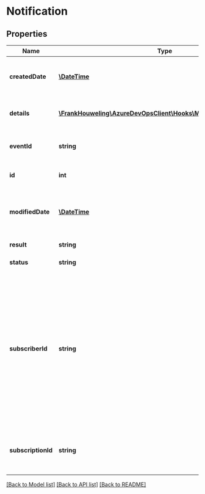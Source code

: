 # Notification

## Properties
Name | Type | Description | Notes
------------ | ------------- | ------------- | -------------
**createdDate** | [**\DateTime**](\DateTime.md) | Gets or sets date and time that this result was created. | [optional] 
**details** | [**\FrankHouweling\AzureDevOpsClient\Hooks\Model\NotificationDetails**](NotificationDetails.md) | Details about this notification (if available) | [optional] 
**eventId** | **string** | The event id associated with this notification | [optional] 
**id** | **int** | The notification id | [optional] 
**modifiedDate** | [**\DateTime**](\DateTime.md) | Gets or sets date and time that this result was last modified. | [optional] 
**result** | **string** | Result of the notification | [optional] 
**status** | **string** | Status of the notification | [optional] 
**subscriberId** | **string** | The subscriber Id  associated with this notification. This is the last identity who touched in the subscription. In case of test notifications it can be the tester if the subscription is not created yet. | [optional] 
**subscriptionId** | **string** | The subscription id associated with this notification | [optional] 

[[Back to Model list]](../README.md#documentation-for-models) [[Back to API list]](../README.md#documentation-for-api-endpoints) [[Back to README]](../README.md)


